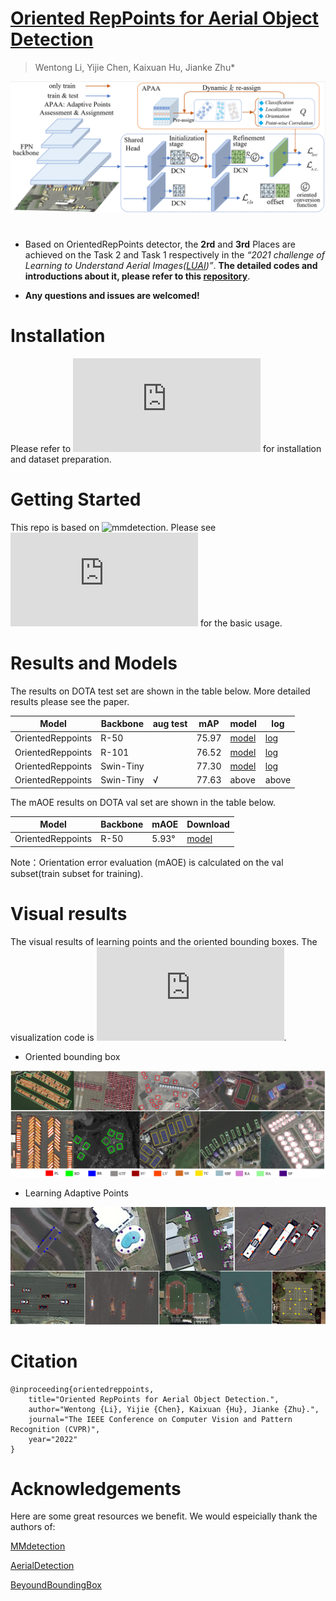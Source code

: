 # [Oriented RepPoints for Aerial Object Detection](https://arxiv.org/pdf/2105.11111.pdf)
> Wentong Li, Yijie Chen, Kaixuan Hu, Jianke Zhu*

<img src="https://github.com/LiWentomng/OrientedRepPoints/blob/main/docs/overallnetwork.png" width="800px">

# 
* Based on OrientedRepPoints detector, the **2rd**  and **3rd** Places are achieved on the Task 2 and Task 1 respectively in the *“2021 challenge of Learning to Understand Aerial Images([LUAI](https://captain-whu.github.io/LUAI2021/tasks.html))”*. **The detailed codes and introductions about it, please refer to this [repository](https://github.com/hukaixuan19970627/OrientedRepPoints_DOTA)**.

* **Any questions and issues are welcomed!**

# Installation
Please refer to ![install.md](https://github.com/LiWentomng/OrientedRepPoints/blob/main/docs/install.md) for installation and dataset preparation.


# Getting Started 
This repo is based on ![mmdetection](https://github.com/open-mmlab/mmdetection). Please see ![getting_started.md](https://github.com/LiWentomng/OrientedRepPoints/blob/main/docs/getting_started.md) for the basic usage.

# Results and Models
The results on DOTA test set are shown in the table below. More detailed results please see the paper.

  Model| Backbone  |aug test| mAP | model| log
 ----  | ----- | ------  | ------| ------ | ------  
 OrientedReppoints| R-50| |75.97 |[model](https://drive.google.com/file/d/13c56u9IFRRdHH-YNmQfqb1y11f7xPfCR/view?usp=sharing) | [log](https://drive.google.com/file/d/1_lrj3gV27iM0v95AnSCRHUZDZWkdJFS_/view?usp=sharing)
 OrientedReppoints| R-101| |76.52 |[model](https://drive.google.com/file/d/1otXS3w0LVopsBKxyYbyQhF6mFDtTIJFX/view?usp=sharing) | [log]()
 OrientedReppoints| Swin-Tiny|    | 77.30|[model](https://drive.google.com/file/d/1dXDu1xrGg2OmISOXGiJlngNKtiELMCqT/view?usp=sharing) | [log](https://drive.google.com/file/d/1XaDbaV0zbi3lwmWqTQKpelfDEmsvLv6v/view?usp=sharing)
 OrientedReppoints| Swin-Tiny| √  | 77.63|above  |above

The mAOE results on DOTA val set are shown in the table below.

  Model| Backbone | mAOE | Download
 ----  | ----- | ------  | ------
 OrientedReppoints| R-50| 5.93° |[model](https://drive.google.com/file/d/1lGHehF57ObkAt0i9FITkp5yS6ULBZQjx/view?usp=sharing)

 Note：Orientation error evaluation (mAOE) is calculated on the val subset(train subset for training).

# Visual results
The visual results of learning points and the oriented bounding boxes. The visualization code  is ![here](https://github.com/LiWentomng/OrientedRepPoints/blob/main/tools/parse_pkl/show_learning_points_and_boxes.py).

* Oriented bounding box

<img src="https://github.com/LiWentomng/OrientedRepPoints/blob/main/docs/visualization.png" width="800px">

* Learning Adaptive Points

![Learning Adative Points](https://github.com/LiWentomng/OrientedRepPoints/blob/main/docs/learning_points.png)


# Citation
```shell
@inproceeding{orientedreppoints,
	title="Oriented RepPoints for Aerial Object Detection.",
	author="Wentong {Li}, Yijie {Chen}, Kaixuan {Hu}, Jianke {Zhu}.",
	journal="The IEEE Conference on Computer Vision and Pattern Recognition (CVPR)",
	year="2022"
}
```


#  Acknowledgements
Here are some great resources we benefit. We would espeicially thank the authors of:

[MMdetection](https://github.com/open-mmlab/mmdetection)

[AerialDetection](https://github.com/dingjiansw101/AerialDetection)

[BeyoundBoundingBox](https://github.com/sdl-guozonghao/beyondboundingbox)




